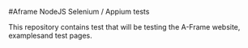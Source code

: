 #Aframe NodeJS Selenium / Appium tests

This repository contains test that will be testing the A-Frame website, examplesand test pages.

